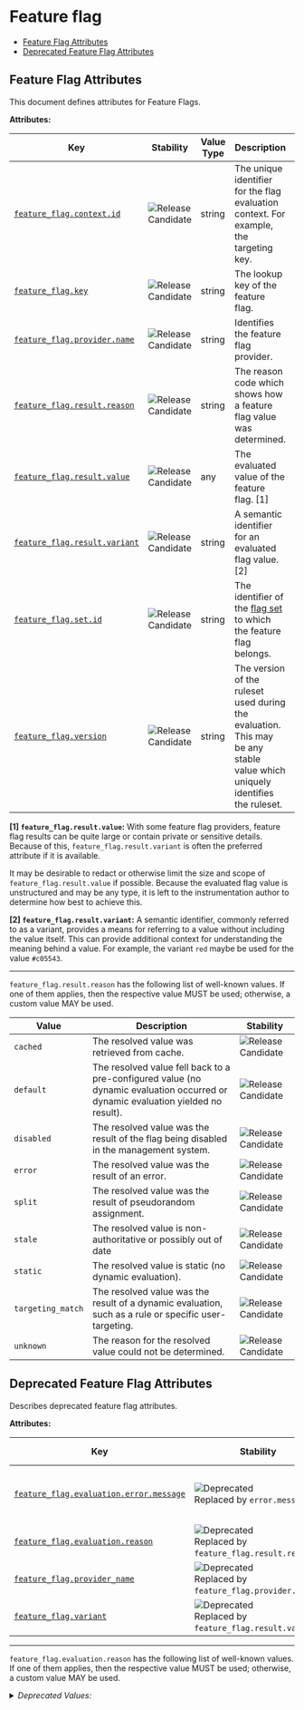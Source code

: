 <!-- NOTE: THIS FILE IS AUTOGENERATED. DO NOT EDIT BY HAND. -->
<!-- see templates/registry/markdown/attribute_namespace.md.j2 -->

# Feature flag

- [Feature Flag Attributes](#feature-flag-attributes)
- [Deprecated Feature Flag Attributes](#deprecated-feature-flag-attributes)

## Feature Flag Attributes

This document defines attributes for Feature Flags.

**Attributes:**

| Key | Stability | Value Type | Description | Example Values |
|---|---|---|---|---|
| <a id="feature-flag-context-id" href="#feature-flag-context-id">`feature_flag.context.id`</a> | ![Release Candidate](https://img.shields.io/badge/-rc-mediumorchid) | string | The unique identifier for the flag evaluation context. For example, the targeting key. | `5157782b-2203-4c80-a857-dbbd5e7761db` |
| <a id="feature-flag-key" href="#feature-flag-key">`feature_flag.key`</a> | ![Release Candidate](https://img.shields.io/badge/-rc-mediumorchid) | string | The lookup key of the feature flag. | `logo-color` |
| <a id="feature-flag-provider-name" href="#feature-flag-provider-name">`feature_flag.provider.name`</a> | ![Release Candidate](https://img.shields.io/badge/-rc-mediumorchid) | string | Identifies the feature flag provider. | `Flag Manager` |
| <a id="feature-flag-result-reason" href="#feature-flag-result-reason">`feature_flag.result.reason`</a> | ![Release Candidate](https://img.shields.io/badge/-rc-mediumorchid) | string | The reason code which shows how a feature flag value was determined. | `static`; `targeting_match`; `error`; `default` |
| <a id="feature-flag-result-value" href="#feature-flag-result-value">`feature_flag.result.value`</a> | ![Release Candidate](https://img.shields.io/badge/-rc-mediumorchid) | any | The evaluated value of the feature flag. [1] | `#ff0000`; `true`; `3` |
| <a id="feature-flag-result-variant" href="#feature-flag-result-variant">`feature_flag.result.variant`</a> | ![Release Candidate](https://img.shields.io/badge/-rc-mediumorchid) | string | A semantic identifier for an evaluated flag value. [2] | `red`; `true`; `on` |
| <a id="feature-flag-set-id" href="#feature-flag-set-id">`feature_flag.set.id`</a> | ![Release Candidate](https://img.shields.io/badge/-rc-mediumorchid) | string | The identifier of the [flag set](https://openfeature.dev/specification/glossary/#flag-set) to which the feature flag belongs. | `proj-1`; `ab98sgs`; `service1/dev` |
| <a id="feature-flag-version" href="#feature-flag-version">`feature_flag.version`</a> | ![Release Candidate](https://img.shields.io/badge/-rc-mediumorchid) | string | The version of the ruleset used during the evaluation. This may be any stable value which uniquely identifies the ruleset. | `1`; `01ABCDEF` |

**[1] `feature_flag.result.value`:** With some feature flag providers, feature flag results can be quite large or contain private or sensitive details.
Because of this, `feature_flag.result.variant` is often the preferred attribute if it is available.

It may be desirable to redact or otherwise limit the size and scope of `feature_flag.result.value` if possible.
Because the evaluated flag value is unstructured and may be any type, it is left to the instrumentation author to determine how best to achieve this.

**[2] `feature_flag.result.variant`:** A semantic identifier, commonly referred to as a variant, provides a means
for referring to a value without including the value itself. This can
provide additional context for understanding the meaning behind a value.
For example, the variant `red` maybe be used for the value `#c05543`.

---

`feature_flag.result.reason` has the following list of well-known values. If one of them applies, then the respective value MUST be used; otherwise, a custom value MAY be used.

| Value  | Description | Stability |
|---|---|---|
| `cached` | The resolved value was retrieved from cache. | ![Release Candidate](https://img.shields.io/badge/-rc-mediumorchid) |
| `default` | The resolved value fell back to a pre-configured value (no dynamic evaluation occurred or dynamic evaluation yielded no result). | ![Release Candidate](https://img.shields.io/badge/-rc-mediumorchid) |
| `disabled` | The resolved value was the result of the flag being disabled in the management system. | ![Release Candidate](https://img.shields.io/badge/-rc-mediumorchid) |
| `error` | The resolved value was the result of an error. | ![Release Candidate](https://img.shields.io/badge/-rc-mediumorchid) |
| `split` | The resolved value was the result of pseudorandom assignment. | ![Release Candidate](https://img.shields.io/badge/-rc-mediumorchid) |
| `stale` | The resolved value is non-authoritative or possibly out of date | ![Release Candidate](https://img.shields.io/badge/-rc-mediumorchid) |
| `static` | The resolved value is static (no dynamic evaluation). | ![Release Candidate](https://img.shields.io/badge/-rc-mediumorchid) |
| `targeting_match` | The resolved value was the result of a dynamic evaluation, such as a rule or specific user-targeting. | ![Release Candidate](https://img.shields.io/badge/-rc-mediumorchid) |
| `unknown` | The reason for the resolved value could not be determined. | ![Release Candidate](https://img.shields.io/badge/-rc-mediumorchid) |

## Deprecated Feature Flag Attributes

Describes deprecated feature flag attributes.

**Attributes:**

| Key | Stability | Value Type | Description | Example Values |
|---|---|---|---|---|
| <a id="feature-flag-evaluation-error-message" href="#feature-flag-evaluation-error-message">`feature_flag.evaluation.error.message`</a> | ![Deprecated](https://img.shields.io/badge/-deprecated-red)<br>Replaced by `error.message`. | string | Deprecated, use `error.message` instead. | `Flag `header-color` expected type `string` but found type `number`` |
| <a id="feature-flag-evaluation-reason" href="#feature-flag-evaluation-reason">`feature_flag.evaluation.reason`</a> | ![Deprecated](https://img.shields.io/badge/-deprecated-red)<br>Replaced by `feature_flag.result.reason`. | string | Deprecated, use `feature_flag.result.reason` instead. | `static`; `targeting_match`; `error`; `default` |
| <a id="feature-flag-provider-name" href="#feature-flag-provider-name">`feature_flag.provider_name`</a> | ![Deprecated](https://img.shields.io/badge/-deprecated-red)<br>Replaced by `feature_flag.provider.name`. | string | Deprecated, use `feature_flag.provider.name` instead. | `Flag Manager` |
| <a id="feature-flag-variant" href="#feature-flag-variant">`feature_flag.variant`</a> | ![Deprecated](https://img.shields.io/badge/-deprecated-red)<br>Replaced by `feature_flag.result.variant`. | string | Deprecated, use `feature_flag.result.variant` instead. | `red`; `true`; `on` |

---

`feature_flag.evaluation.reason` has the following list of well-known values. If one of them applies, then the respective value MUST be used; otherwise, a custom value MAY be used.

<details>
<summary><i>Deprecated Values:</i></summary>

| Value  | Description | Deprecation Explanation |
|---|---|---|
| `cached` | The resolved value was retrieved from cache. | Use `cached` value for `feature_flag.result.reason` attribute instead. |
| `default` | The resolved value fell back to a pre-configured value (no dynamic evaluation occurred or dynamic evaluation yielded no result). | Use `default` value for `feature_flag.result.reason` attribute instead. |
| `disabled` | The resolved value was the result of the flag being disabled in the management system. | Use `disabled` value for `feature_flag.result.reason` attribute instead. |
| `error` | The resolved value was the result of an error. | Use `error` value for `feature_flag.result.reason` attribute instead. |
| `split` | The resolved value was the result of pseudorandom assignment. | Use `split` value for `feature_flag.result.reason` attribute instead. |
| `stale` | The resolved value is non-authoritative or possibly out of date | Use `stale` value for `feature_flag.result.reason` attribute instead. |
| `static` | The resolved value is static (no dynamic evaluation). | Use `static` value for `feature_flag.result.reason` attribute instead. |
| `targeting_match` | The resolved value was the result of a dynamic evaluation, such as a rule or specific user-targeting. | Use `targeting_match` value for `feature_flag.result.reason` attribute instead. |
| `unknown` | The reason for the resolved value could not be determined. | Use `unknown` value for `feature_flag.result.reason` attribute instead. |

</details>
